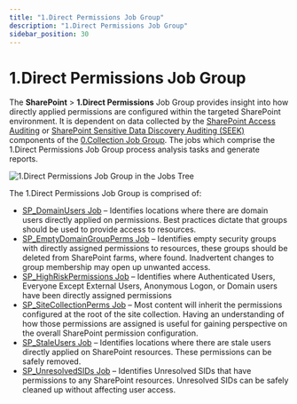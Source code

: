 ```yaml
---
title: "1.Direct Permissions Job Group"
description: "1.Direct Permissions Job Group"
sidebar_position: 30
---
```


# 1.Direct Permissions Job Group

The **SharePoint** > **1.Direct Permissions** Job Group provides insight into how directly applied
permissions are configured within the targeted SharePoint environment. It is dependent on data
collected by the [SharePoint Access Auditing](/docs/accessanalyzer/12.0/solutions/sharepoint/collection/overview.md#sharepoint-access-auditing)
or
[SharePoint Sensitive Data Discovery Auditing (SEEK)](/docs/accessanalyzer/12.0/solutions/sharepoint/collection/overview.md#sharepoint-sensitive-data-discovery-auditing-seek)
components of the [0.Collection Job Group](/docs/accessanalyzer/12.0/solutions/sharepoint/collection/overview.md). The jobs which comprise the
1.Direct Permissions Job Group process analysis tasks and generate reports.

![1.Direct Permissions Job Group in the Jobs Tree](/images/accessanalyzer/12.0/solutions/sharepoint/directpermissions/jobstree.webp)

The 1.Direct Permissions Job Group is comprised of:

- [SP_DomainUsers Job](/docs/accessanalyzer/12.0/solutions/sharepoint/directpermissions/sp_domainusers.md) – Identifies locations where there are domain users
  directly applied on permissions. Best practices dictate that groups should be used to provide
  access to resources.
- [SP_EmptyDomainGroupPerms Job](/docs/accessanalyzer/12.0/solutions/sharepoint/directpermissions/sp_emptydomaingroupperms.md) – Identifies empty security groups
  with directly assigned permissions to resources, these groups should be deleted from SharePoint
  farms, where found. Inadvertent changes to group membership may open up unwanted access.
- [SP_HighRiskPermissions Job](/docs/accessanalyzer/12.0/solutions/sharepoint/directpermissions/sp_highriskpermissions.md) – Identifies where Authenticated Users,
  Everyone Except External Users, Anonymous Logon, or Domain users have been directly assigned
  permissions
- [SP_SiteCollectionPerms Job](/docs/accessanalyzer/12.0/solutions/sharepoint/directpermissions/sp_sitecollectionperms.md) – Most content will inherit the
  permissions configured at the root of the site collection. Having an understanding of how those
  permissions are assigned is useful for gaining perspective on the overall SharePoint permission
  configuration.
- [SP_StaleUsers Job](/docs/accessanalyzer/12.0/solutions/sharepoint/directpermissions/sp_staleusers.md) – Identifies locations where there are stale users directly
  applied on SharePoint resources. These permissions can be safely removed.
- [SP_UnresolvedSIDs Job](/docs/accessanalyzer/12.0/solutions/sharepoint/directpermissions/sp_unresolvedsids.md) – Identifies Unresolved SIDs that have permissions
  to any SharePoint resources. Unresolved SIDs can be safely cleaned up without affecting user
  access.
